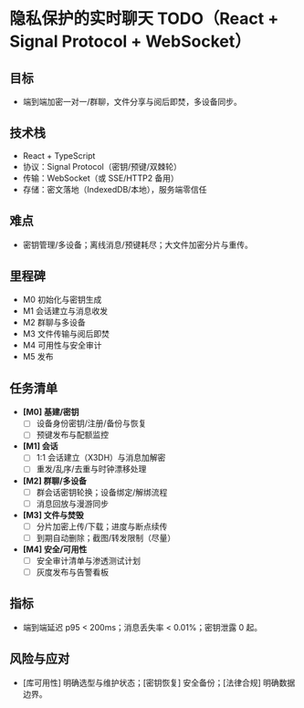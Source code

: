 # 隐私保护的实时聊天 TODO（React + Signal Protocol + WebSocket）

## 目标
- 端到端加密一对一/群聊，文件分享与阅后即焚，多设备同步。

## 技术栈
- React + TypeScript
- 协议：Signal Protocol（密钥/预键/双棘轮）
- 传输：WebSocket（或 SSE/HTTP2 备用）
- 存储：密文落地（IndexedDB/本地），服务端零信任

## 难点
- 密钥管理/多设备；离线消息/预键耗尽；大文件加密分片与重传。

## 里程碑
- M0 初始化与密钥生成
- M1 会话建立与消息收发
- M2 群聊与多设备
- M3 文件传输与阅后即焚
- M4 可用性与安全审计
- M5 发布

## 任务清单
- **[M0] 基建/密钥**
  - [ ] 设备身份密钥/注册/备份与恢复
  - [ ] 预键发布与配额监控
- **[M1] 会话**
  - [ ] 1:1 会话建立（X3DH）与消息加解密
  - [ ] 重发/乱序/去重与时钟漂移处理
- **[M2] 群聊/多设备**
  - [ ] 群会话密钥轮换；设备绑定/解绑流程
  - [ ] 消息回放与漫游同步
- **[M3] 文件与焚毁**
  - [ ] 分片加密上传/下载；进度与断点续传
  - [ ] 到期自动删除；截图/转发限制（尽量）
- **[M4] 安全/可用性**
  - [ ] 安全审计清单与渗透测试计划
  - [ ] 灰度发布与告警看板

## 指标
- 端到端延迟 p95 < 200ms；消息丢失率 < 0.01%；密钥泄露 0 起。

## 风险与应对
- [库可用性] 明确选型与维护状态；[密钥恢复] 安全备份；[法律合规] 明确数据边界。
